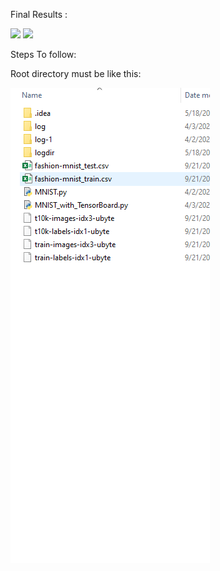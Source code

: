 Final Results :

![](TensorboardGif_2.gif)
![](TensorboardGif.gif)

Steps To follow:

Root directory must be like this:

![](Capture_3.PNG)
